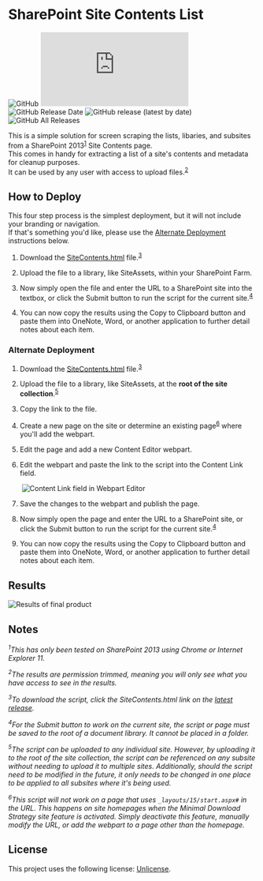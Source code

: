# SharePoint Site Contents List

![GitHub](https://img.shields.io/github/license/CarverCounty/SPSiteContentsList?style=for-the-badge)
![GitHub file size in bytes](https://img.shields.io/github/size/CarverCounty/SPSiteContentsList/SiteContents.html?style=for-the-badge)
![GitHub Release Date](https://img.shields.io/github/release-date/CarverCounty/SPSiteContentsList?style=for-the-badge)
![GitHub release (latest by date)](https://img.shields.io/github/v/release/CarverCounty/SPSiteContentsList?style=for-the-badge)
![GitHub All Releases](https://img.shields.io/github/downloads/CarverCounty/SPSiteContentsList/total?style=for-the-badge)

This is a simple solution for screen scraping the lists, libaries, and subsites from a SharePoint 2013<sup>[1](#1)</sup> Site Contents page.<br>This comes in handy for extracting a list of a site's contents and metadata for cleanup purposes.<br>It can be used by any user with access to upload files.<sup>[2](#2)</sup>


## How to Deploy

This four step process is the simplest deployment, but it will not include your branding or navigation.<br>If that's something you'd like, please use the [Alternate Deployment](#alternate-deployment) instructions below.

1. Download the [SiteContents.html](https://github.com/CarverCounty/SPSiteContentsList/releases/latest) file.<sup>[3](#3)</sup>

2. Upload the file to a library, like SiteAssets, within your SharePoint Farm.

3. Now simply open the file and enter the URL to a SharePoint site into the textbox, or click the Submit button to run the script for the current site.<sup>[4](#4)</sup>

4. You can now copy the results using the Copy to Clipboard button and paste them into OneNote, Word, or another application to further detail notes about each item.


### Alternate Deployment

1. Download the [SiteContents.html](https://github.com/CarverCounty/SPSiteContentsList/releases/latest) file.<sup>[3](#3)</sup>

2. Upload the file to a library, like SiteAssets, at the __root of the site collection__.<sup>[5](#5)</sup>

3. Copy the link to the file.

4. Create a new page on the site or determine an existing page<sup>[6](#6)</sup> where you'll add the webpart.

5. Edit the page and add a new Content Editor webpart.

6. Edit the webpart and paste the link to the script into the Content Link field.

&nbsp;&nbsp;&nbsp;&nbsp;&nbsp;&nbsp;&nbsp;![Content Link field in Webpart Editor](https://www.co.carver.mn.us/Home/ShowImage?id=11184)

7. Save the changes to the webpart and publish the page.

8. Now simply open the page and enter the URL to a SharePoint site, or click the Submit button to run the script for the current site.<sup>[4](#4)</sup>

9. You can now copy the results using the Copy to Clipboard button and paste them into OneNote, Word, or another application to further detail notes about each item.


## Results

![Results of final product](https://www.co.carver.mn.us/Home/ShowImage?id=11182)


## Notes

_<sup><a name='1'>1</a></sup>This has only been tested on SharePoint 2013 using Chrome or Internet Explorer 11._

_<sup><a name='2'>2</a></sup>The results are permission trimmed, meaning you will only see what you have access to see in the results._

_<sup><a name='3'>3</a></sup>To download the script, click the SiteContents.html link on the [latest release](https://github.com/CarverCounty/SPSiteContentsList/releases/latest)._

_<sup><a name='4'>4</a></sup>For the Submit button to work on the current site, the script or page must be saved to the root of a document library. It cannot be placed in a folder._

_<sup><a name='5'>5</a></sup>The script can be uploaded to any individual site. However, by uploading it to the root of the site collection, the script can be referenced on any subsite without needing to upload it to multiple sites. Additionally, should the script need to be modified in the future, it only needs to be changed in one place to be applied to all subsites where it's being used._

_<sup><a name='6'>6</a></sup>This script will not work on a page that uses ```_layouts/15/start.aspx#``` in the URL. This happens on site homepages when the Minimal Download Strategy site feature is activated. Simply deactivate this feature, manually modify the URL, or add the webpart to a page other than the homepage._


## License

This project uses the following license: [Unlicense](LICENSE).
